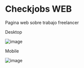 # Checkjobs WEB
Pagina web sobre trabajo freelancer

<p>Desktop</p>

![image](https://github.com/Gabriand/Freejobs/assets/99775987/f64e3a35-5247-40be-a2fa-d0dd92015170)

<p>Mobile</p>

![image](https://github.com/Gabriand/Freejobs/assets/99775987/4477d207-1997-40bb-a3ae-95d8abe37333)

